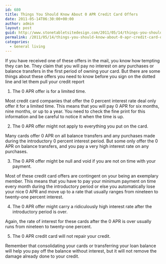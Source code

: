 ```yaml
---
id: 680
title: Things You Should Know About 0 APR Credit Card Offers
date: 2011-05-14T06:30:00+00:00
author: admin
layout: post
guid: http://www.stonetabletsitedesign.com/2011/05/14/things-you-should-know-about-0-apr-credit-card-offers/
permalink: /2011/05/14/things-you-should-know-about-0-apr-credit-card-offers/
categories:
  - General living
---
```

If you have received one of these offers in the mail, you know how tempting they can be. They claim that you will pay no interest on any purchases or balance transfers in the first period of owning your card. But there are some things about these offers you need to know before you sign on the dotted line and let them pull your credit report

1. The 0 APR offer is for a limited time.

Most credit card companies that offer the 0 percent interest rate deal only offer it for a limited time. This means that you will pay 0 APR for six months, nine months, or up to a year. You need to check the fine print for this information and be careful to notice it when the time is up.

2. The 0 APR offer might not apply to everything you put on the card.

Many cards offer 0 APR on all balance transfers and any purchases made during the introductory 0 percent interest period. But some only offer the 0 APR on balance transfers, and you pay a very high interest rate on any purchases. 

3. The 0 APR offer might be null and void if you are not on time with your payment.

Most of these credit card offers are contingent on your being an exemplary member. This means that you have to pay your minimum payment on time every month during the introductory period or else you automatically lose your nice 0 APR and move up to a rate that usually ranges from nineteen to twenty-one percent interest. 

4. The 0 APR offer might carry a ridiculously high interest rate after the introductory period is over.

Again, the rate of interest for these cards after the 0 APR is over usually runs from nineteen to twenty-one percent.

5. The 0 APR credit card will not repair your credit.

Remember that consolidating your cards or transferring your loan balance will help you pay off the balance without interest, but it will not remove the damage already done to your credit.